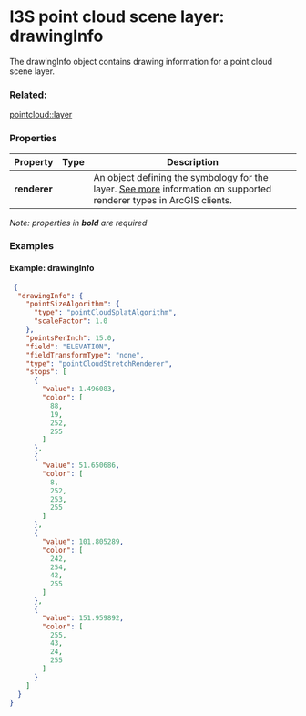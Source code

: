 # I3S point cloud scene layer: drawingInfo

The drawingInfo object contains drawing information for a point cloud scene layer. 

### Related:

[pointcloud::layer](layer.md)
### Properties

| Property | Type | Description |
| --- | --- | --- |
| **renderer** |  | An object defining the symbology for the layer. [See more](https://developers.arcgis.com/web-scene-specification/objects/pointCloudStretchRenderer/) information on supported renderer types in ArcGIS clients. |

*Note: properties in **bold** are required*

### Examples 

#### Example: drawingInfo 

```json
 {
  "drawingInfo": {
    "pointSizeAlgorithm": {
      "type": "pointCloudSplatAlgorithm",
      "scaleFactor": 1.0
    },
    "pointsPerInch": 15.0,
    "field": "ELEVATION",
    "fieldTransformType": "none",
    "type": "pointCloudStretchRenderer",
    "stops": [
      {
        "value": 1.496083,
        "color": [
          88,
          19,
          252,
          255
        ]
      },
      {
        "value": 51.650686,
        "color": [
          8,
          252,
          253,
          255
        ]
      },
      {
        "value": 101.805289,
        "color": [
          242,
          254,
          42,
          255
        ]
      },
      {
        "value": 151.959892,
        "color": [
          255,
          43,
          24,
          255
        ]
      }
    ]
  }
} 
````


